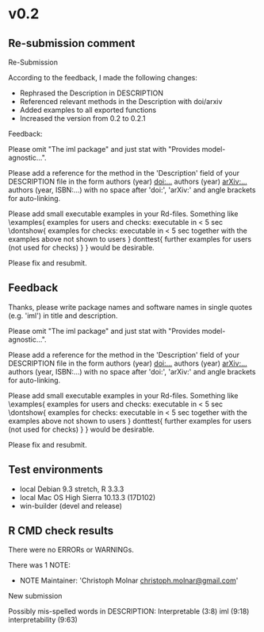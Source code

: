 # v0.2

## Re-submission comment
Re-Submission 

According to the feedback, I made the following changes: 
- Rephrased the Description in DESCRIPTION
- Referenced relevant methods in the Description with doi/arxiv
- Added examples to all exported functions
- Increased the version from 0.2 to 0.2.1

Feedback: 

Please omit "The iml package" and just stat with "Provides model-agnostic...".

Please add a reference for the method in the 'Description' field of your DESCRIPTION file in the form
authors (year) <doi:...>
authors (year) <arXiv:...>
authors (year, ISBN:...)
with no space after 'doi:', 'arXiv:' and angle brackets for auto-linking.

Please add small executable examples in your Rd-files.
Something like
\examples{
       examples for users and checks:
       executable in < 5 sec
       \dontshow{
              examples for checks:
              executable in < 5 sec together with the examples above
              not shown to users
       }
       donttest{
              further examples for users (not used for checks)
       }
}
would be desirable.

Please fix and resubmit.


## Feedback
Thanks, please write package names and software names in single quotes (e.g. 'iml') in title and description.

Please omit "The iml package" and just stat with "Provides model-agnostic...".

Please add a reference for the method in the 'Description' field of your DESCRIPTION file in the form
authors (year) <doi:...>
authors (year) <arXiv:...>
authors (year, ISBN:...)
with no space after 'doi:', 'arXiv:' and angle brackets for auto-linking.

Please add small executable examples in your Rd-files.
Something like
\examples{
       examples for users and checks:
       executable in < 5 sec
       \dontshow{
              examples for checks:
              executable in < 5 sec together with the examples above
              not shown to users
       }
       donttest{
              further examples for users (not used for checks)
       }
}
would be desirable.

Please fix and resubmit.


## Test environments
* local Debian 9.3 stretch, R 3.3.3
* local Mac OS High Sierra 10.13.3 (17D102)
* win-builder (devel and release)

## R CMD check results
There were no ERRORs or WARNINGs. 

There was 1 NOTE:
  
  *  NOTE
Maintainer: 'Christoph Molnar <christoph.molnar@gmail.com>'

New submission

Possibly mis-spelled words in DESCRIPTION:
  Interpretable (3:8)
  iml (9:18)
  interpretability (9:63)

